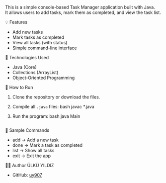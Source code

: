This is a simple console-based Task Manager application built with Java.  
It allows users to add tasks, mark them as completed, and view the task list.

💡 Features

- Add new tasks
- Mark tasks as completed
- View all tasks (with status)
- Simple command-line interface

📂 Technologies Used

- Java (Core)
- Collections (ArrayList)
- Object-Oriented Programming

🚀 How to Run

1. Clone the repository or download the files.
2. Compile all `.java` files:
   bash
   javac *.java
   
3. Run the program:
   bash
   java Main
   ```

📌 Sample Commands

- add → Add a new task  
- done → Mark a task as completed  
- list → Show all tasks  
- exit → Exit the app

🧑‍💻 Author
ÜLKÜ YILDIZ

- GitHub: [uy907](https://github.com/uy907)
